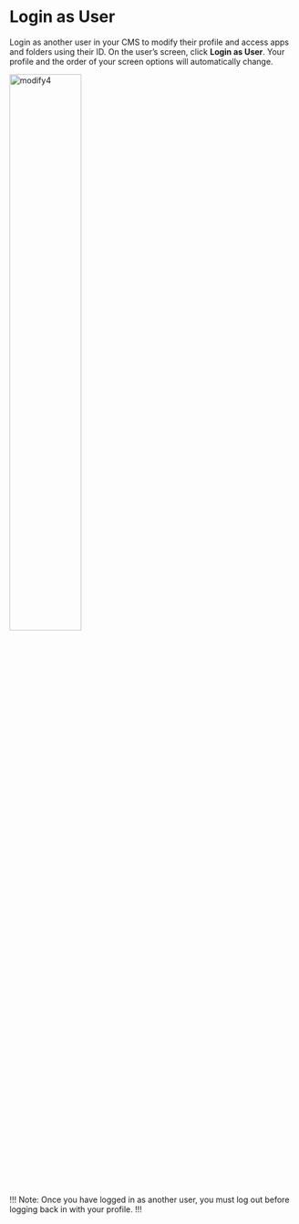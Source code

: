 # Login as User

Login as another user in your CMS to modify their profile and access apps and folders using their ID. On the user’s screen, click **Login as User**. Your profile and the order of your screen options will automatically change.

<img src="/../../../images/modify4.png" alt="modify4" style="width: 50%; display: block"></a>

!!! Note:
Once you have logged in as another user, you must log out before logging back in with your profile.
!!!